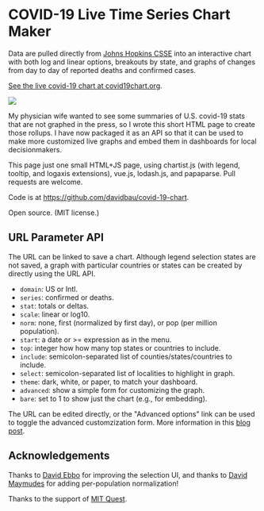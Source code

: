COVID-19 Live Time Series Chart Maker
=====================================

Data are pulled directly from
<a href="https://github.com/CSSEGISandData/COVID-19">Johns Hopkins CSSE</a>
into an interactive chart with both log and linear options,
breakouts by state, and graphs of changes from day to day of
reported deaths and confirmed cases.

<a href="https://covid19chart.org">See the live covid-19 chart at
covid19chart.org</a>.

<img src="http://covid19chart.org/image/covid19chart_site_image.png">

My physician wife wanted to see some summaries of U.S. covid-19
stats that are not graphed in the press, so I wrote this short HTML
page to create those rollups.  I have now packaged it as an API
so that it can be used to make more customized live graphs and
embed them in dashboards for local decisionmakers.

This page just one small HTML+JS page, using chartist.js
(with legend, tooltip, and logaxis extensions), vue.js, lodash.js,
and papaparse.  Pull requests are welcome.

Code is at <a href="https://github.com/davidbau/covid-19-chart">
https://github.com/davidbau/covid-19-chart</a>.

Open source. (MIT license.)

URL Parameter API
-----------------

The URL can be linked to save a chart.  Although legend selection states
are not saved, a graph with particular countries or states can be
created by directly using the URL API.

* `domain`: US or Intl.
* `series`: confirmed or deaths.
* `stat`: totals or deltas.
* `scale`: linear or log10.
* `norm`: none, first (normalized by first day), or pop (per million population).
* `start`: a date or >= expression as in the menu.
* `top`: integer how how many top states or countries to include.
* `include`: semicolon-separated list of counties/states/countries to include.
* `select`: semicolon-separated list of localities to highlight in graph.
* `theme`: dark, white, or paper, to match your dashboard.
* `advanced`: show a simple form for customizing the graph.
* `bare`: set to 1 to show just the chart (e.g., for embedding).

The URL can be edited directly, or the "Advanced options" link can be
used to toggle the advanced customzization form.   More information in
this <a href="http://davidbau.com/archives/2020/03/25/covid19_chart_api.html">blog post</a>.

Acknowledgements
----------------
Thanks to <a href="http://blog.davidebbo.com/about/">David Ebbo</a> for improving the selection UI, and thanks to <a href="https://www.nytimes.com/2020/02/22/crosswords/daily-puzzle-2020-02-23.html">David Maymudes</a> for adding per-population normalization!

Thanks to the support of <a href="https://quest.mit.edu/">MIT Quest</a>.
